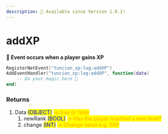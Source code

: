 ```yaml
---
description: 🔧 Available since Version 1.0.1!
---
```


# addXP

&#x20;**📢 Event occurs when a player gains XP**

```lua
RegisterNetEvent("tuncion_xp:log:addXP")
AddEventHandler("tuncion_xp:log:addXP", function(data)
    -- Do your magic here 💫
end)
```

### Returns

1. Data <mark style="color:blue;">(OBJECT)</mark> <mark style="color:orange;">-> true or false</mark>
   1. newRank <mark style="color:blue;">(BOOL)</mark> <mark style="color:orange;">-> Has the player reached a new level?</mark>
   2. change <mark style="color:blue;">(INT)</mark> <mark style="color:orange;">-> Change value e.g. 5XP</mark>

